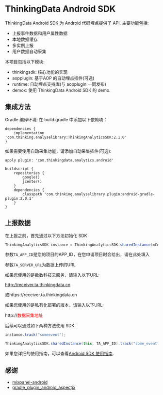 # ThinkingData Android SDK

ThinkingData Android SDK 为 Android 代码埋点提供了 API. 主要功能包括:
- 上报事件数据和用户属性数据
- 本地数据缓存
- 多实例上报
- 用户数据自动采集


本项目包括以下模块:
- thinkingsdk: 核心功能的实现
- aopplugin: 基于AOP 的自动埋点插件(可选)
- runtime: 自动埋点支持库(与 aopplugin 一同发布)
- demox: 使用 ThinkingData Android SDK 的 demo.


## 集成方法
Gradle 编译环境: 在 build.gradle 中添加以下依赖项：
```
dependencies {
    implementation 'com.thinking.analyselibrary:ThinkingAnalyticsSDK:2.1.0'
}
```

如果需要使用自动采集功能，请添加自动采集插件(可选):
```
apply plugin: 'com.thinkingdata.analytics.android'

buildscript {
    repositories {
        google()
        jcenter()
    }
    dependencies {
        classpath 'com.thinking.analyselibrary.plugin:android-gradle-plugin:2.0.1'
    }
}
```

## 上报数据

在上报之前，首先通过以下方法初始化 SDK
```java
ThinkingAnalyticsSDK instance = ThinkingAnalyticsSDK.sharedInstance(mContext, TA_APP_ID, TA_SERVER_URL);
```

参数`TA_APP_ID`是您的项目的APP\_ID，在您申请项目时会给出，请在此处填入

参数`TA_SERVER_URL`为数据上传的URL

如果您使用的是数数科技云服务，请输入以下URL:

http://receiver.ta.thinkingdata.cn

或https://receiver.ta.thinkingdata.cn

如果您使用的是私有化部署的版本，请输入以下URL:

http://<font color="red">数据采集地址</font>

后续可以通过如下两种方法使用 SDK
```java
instance.track("someevent");

ThinkingAnalyticsSDK.sharedInstance(this, TA_APP_ID).track("some_event");
```

如果您详细的使用指南，可以查看[Android SDK 使用指南](https://doc.thinkingdata.cn/tdamanual/installation/android_sdk_installation.html).


## 感谢
- [mixpanel-android](https://github.com/mixpanel/mixpanel-android)
- [gradle_plugin_android_aspectjx](https://github.com/HujiangTechnology/gradle_plugin_android_aspectjx)
